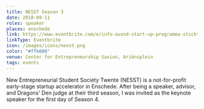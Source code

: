 ```yaml
---
title: NESST Season 3
date: 2018-09-11
roles: speaker
places: enschede
link: https://www.eventbrite.com/e/info-avond-start-up-programma-stichting-nesst-tickets-48331507841?aff=website
linkType: Eventbrite
icon: /images/icons/nesst.png
color: "#ffb600"
venue: Center for Entrepreneurship Saxion, Ariënsplein
tags: events
---
```


New Entrepreneurial Student Society Twente (NESST) is a not-for-profit early-stage startup accelerator in Enschede. After being a speaker, advisor, and Dragons' Den judge at their third season, I was invited as the keynote speaker for the first day of Season 4.
